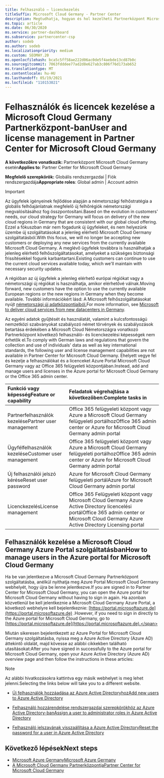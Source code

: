 ```yaml
---
title: Felhasználó – licenckezelés
titleSuffix: Microsoft Cloud Germany - Partner Center
description: Megtudhatja, hogyan és hol kezelheti Partnerközpont Microsoft Cloud Germany-partnerek, -ügyfelek és -licencek, valamint az új jelszó-visszaállítások használatát.
ms.topic: article
ms.date: 06/30/2020
ms.service: partner-dashboard
ms.subservice: partnercenter-csp
author: sodeb
ms.author: sodeb
ms.localizationpriority: medium
ms.custom: SEOMAY.20
ms.openlocfilehash: bca5c5ff58ae222d06ac0de5f4aebde13cd87b0c
ms.sourcegitcommit: 7063fdddee77ad2d8e627ab3c806f76d173ab652
ms.translationtype: MT
ms.contentlocale: hu-HU
ms.lasthandoff: 05/19/2021
ms.locfileid: "110153021"
---
```

# <a name="user-and-license-management-in-partner-center-for-microsoft-cloud-germany"></a><span data-ttu-id="55782-103">Felhasználók és licencek kezelése a Microsoft Cloud Germany Partnerközpont-ban</span><span class="sxs-lookup"><span data-stu-id="55782-103">User and license management in Partner Center for Microsoft Cloud Germany</span></span>

<span data-ttu-id="55782-104">**A következőkre vonatkozik:** Partnerközpont Microsoft Cloud Germany esetén</span><span class="sxs-lookup"><span data-stu-id="55782-104">**Applies to**: Partner Center for Microsoft Cloud Germany</span></span>

<span data-ttu-id="55782-105">**Megfelelő szerepkörök:** Globális rendszergazdai | Fiók rendszergazdája</span><span class="sxs-lookup"><span data-stu-id="55782-105">**Appropriate roles**: Global admin | Account admin</span></span>

> [!IMPORTANT]
> <span data-ttu-id="55782-106">Az ügyfelek igényeinek fejlődése alapján a németországi felhőstratégia a globális felhőajánlatnak megfelelő új felhőrégiók németországi megvalósításához fog összpontosítani.</span><span class="sxs-lookup"><span data-stu-id="55782-106">Based on the evolution in customers' needs, our cloud strategy for Germany will focus on delivery of the new cloud regions in Germany that are consistent with our global cloud offering.</span></span> <span data-ttu-id="55782-107">Ezzel a fókuszban már nem fogadunk új ügyfeleket, és nem helyezünk üzembe új szolgáltatásokat a jelenleg elérhető Microsoft Cloud Germany szolgáltatásból.</span><span class="sxs-lookup"><span data-stu-id="55782-107">With this focus, we will no longer be accepting new customers or deploying any new services from the currently available Microsoft Cloud Germany.</span></span> <span data-ttu-id="55782-108">A meglévő ügyfelek továbbra is használhatjak a jelenleg elérhető felhőszolgáltatásokat, amelyeket a szükséges biztonsági frissítésekkel fogunk karbantartani.</span><span class="sxs-lookup"><span data-stu-id="55782-108">Existing customers can continue to use the current cloud services available today, which we'll maintain with necessary security updates.</span></span>
>  
> <span data-ttu-id="55782-109">A régióban az új ügyfelek a jelenleg elérhető európai régiókat vagy a németországi új régiókat is használhatja, amikor elérhetővé válnak.</span><span class="sxs-lookup"><span data-stu-id="55782-109">Moving forward, new customers have the option to use the currently available European regions or the new regions in Germany when they become available.</span></span> <span data-ttu-id="55782-110">További információkért lásd: A Microsoft felhőszolgáltatásokat nyújt [németországi új adatközpontjaiból.](https://news.microsoft.com/europe/2018/08/31/microsoft-to-deliver-cloud-services-from-new-datacentres-in-germany-in-2019-to-meet-evolving-customer-needs/)</span><span class="sxs-lookup"><span data-stu-id="55782-110">For more information, see [Microsoft to deliver cloud services from new datacenters in Germany](https://news.microsoft.com/europe/2018/08/31/microsoft-to-deliver-cloud-services-from-new-datacentres-in-germany-in-2019-to-meet-evolving-customer-needs/).</span></span>

<span data-ttu-id="55782-111">Az egyéni adatok gyűjtését és használatát, valamint a kulcsfontosságú nemzetközi szabványokat szabályozó német törvények és szabályozások betartása érdekében a Microsoft Cloud Németországra vonatkozó Partnerközpont következő felhasználó- és licenckezelési képességek nem érhetők el.</span><span class="sxs-lookup"><span data-stu-id="55782-111">To comply with German laws and regulations that govern the collection and use of individuals' data as well as key international standards, the following user and license management capabilities are not available in Partner Center for Microsoft Cloud Germany.</span></span> <span data-ttu-id="55782-112">Ehelyett vegye fel és kezelje a felhasználókat és a licenceket Azure Portal Microsoft Cloud Germany vagy az Office 365 felügyeleti központjában.</span><span class="sxs-lookup"><span data-stu-id="55782-112">Instead, add and manage users and licenses in the Azure portal for Microsoft Cloud Germany or the Office 365 admin center.</span></span>

<span data-ttu-id="55782-113">Funkció vagy képesség</span><span class="sxs-lookup"><span data-stu-id="55782-113">Feature or capability</span></span> | <span data-ttu-id="55782-114">Feladatok végrehajtása a következőben:</span><span class="sxs-lookup"><span data-stu-id="55782-114">Complete tasks in</span></span>
:--- | :---
<span data-ttu-id="55782-115">Partnerfelhasználók kezelése</span><span class="sxs-lookup"><span data-stu-id="55782-115">Partner user management</span></span> | <span data-ttu-id="55782-116">Office 365 felügyeleti központ vagy Azure a Microsoft Cloud Germany felügyeleti portálhoz</span><span class="sxs-lookup"><span data-stu-id="55782-116">Office 365 admin center or Azure for Microsoft Cloud Germany admin portal</span></span>
<span data-ttu-id="55782-117">Ügyfélfelhasználók kezelése</span><span class="sxs-lookup"><span data-stu-id="55782-117">Customer user management</span></span> | <span data-ttu-id="55782-118">Office 365 felügyeleti központ vagy Azure a Microsoft Cloud Germany felügyeleti portálhoz</span><span class="sxs-lookup"><span data-stu-id="55782-118">Office 365 admin center or Azure for Microsoft Cloud Germany admin portal</span></span>
<span data-ttu-id="55782-119">Új felhasználói jelszó kérése</span><span class="sxs-lookup"><span data-stu-id="55782-119">Reset user password</span></span> | <span data-ttu-id="55782-120">Azure for Microsoft Cloud Germany felügyeleti portál</span><span class="sxs-lookup"><span data-stu-id="55782-120">Azure for Microsoft Cloud Germany admin portal</span></span>
<span data-ttu-id="55782-121">Licenckezelés</span><span class="sxs-lookup"><span data-stu-id="55782-121">License management</span></span> | <span data-ttu-id="55782-122">Office 365 Felügyeleti központ vagy Microsoft Cloud Germany Azure Active Directory licencelési portál</span><span class="sxs-lookup"><span data-stu-id="55782-122">Office 365 admin center or Microsoft Cloud Germany Azure Active Directory Licensing portal</span></span>

## <a name="how-to-manage-users-in-the-azure-portal-for-microsoft-cloud-germany"></a><span data-ttu-id="55782-123">Felhasználók kezelése a Microsoft Cloud Germany Azure Portal szolgáltatásban</span><span class="sxs-lookup"><span data-stu-id="55782-123">How to manage users in the Azure portal for Microsoft Cloud Germany</span></span> 

<span data-ttu-id="55782-124">Ha be van jelentkezve a Microsoft Cloud Germany Partnerközpont szolgáltatásba, anélkül nyithatja meg Azure Portal Microsoft Cloud Germany webhelyét, hogy újra be lenne jelentkezve.</span><span class="sxs-lookup"><span data-stu-id="55782-124">If you are signed in to Partner Center for Microsoft Cloud Germany, you can open the Azure portal for Microsoft Cloud Germany without having to sign in again.</span></span> <span data-ttu-id="55782-125">Ha azonban közvetlenül be kell jelentkeznie a Microsoft Cloud Germany Azure Portal, a következő webhelyre kell bejelentkeznie: [https://portal.microsoftazure.de](https://portal.microsoftazure.de) .</span><span class="sxs-lookup"><span data-stu-id="55782-125">However, if you need to sign in directly to the Azure portal for Microsoft Cloud Germany, go to [https://portal.microsoftazure.de](https://portal.microsoftazure.de).</span></span> 

<span data-ttu-id="55782-126">Miután sikeresen bejelentkezett az Azure Portal for Microsoft Cloud Germany szolgáltatásba, nyissa meg a Azure Active Directory (Azure AD) áttekintő oldalát, majd kövesse az alábbi cikkekben található utasításokat:</span><span class="sxs-lookup"><span data-stu-id="55782-126">After you have signed in successfully to the Azure portal for Microsoft Cloud Germany, open your Azure Active Directory (Azure AD) overview page and then follow the instructions in these articles:</span></span>

> [!NOTE]  
> <span data-ttu-id="55782-127">Az alábbi hivatkozásokra kattintva egy másik webhelyet is meg lehet jelenni.</span><span class="sxs-lookup"><span data-stu-id="55782-127">Selecting the links below will take you to a different website.</span></span>

-  [<span data-ttu-id="55782-128">Új felhasználók hozzáadása az Azure Active Directoryhoz</span><span class="sxs-lookup"><span data-stu-id="55782-128">Add new users to Azure Active Directory</span></span>](/azure/active-directory/active-directory-users-create-azure-portal)

-  [<span data-ttu-id="55782-129">Felhasználó hozzárendelése rendszergazdai szerepkörökhöz az Azure Active Directory-ban</span><span class="sxs-lookup"><span data-stu-id="55782-129">Assign a user to administrator roles in Azure Active Directory</span></span>](/azure/active-directory/active-directory-users-assign-role-azure-portal)

-  [<span data-ttu-id="55782-130">Felhasználó jelszavának visszaállítása a Azure Active Directory</span><span class="sxs-lookup"><span data-stu-id="55782-130">Reset the password for a user in Azure Active Directory</span></span>](/azure/active-directory/active-directory-users-reset-password-azure-portal)

## <a name="next-steps"></a><span data-ttu-id="55782-131">Következő lépések</span><span class="sxs-lookup"><span data-stu-id="55782-131">Next steps</span></span>

-  [<span data-ttu-id="55782-132">Microsoft Azure Germany</span><span class="sxs-lookup"><span data-stu-id="55782-132">Microsoft Azure Germany</span></span>](https://azure.microsoft.com/global-infrastructure/germany/)
-  [<span data-ttu-id="55782-133">A Microsoft Cloud Germany Partnerközpontja</span><span class="sxs-lookup"><span data-stu-id="55782-133">Partner Center for Microsoft Cloud Germany</span></span>](partner-center-for-microsoft-cloud-germany.md)